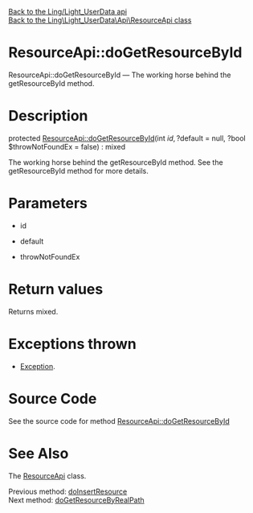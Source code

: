[Back to the Ling/Light_UserData api](https://github.com/lingtalfi/Light_UserData/blob/master/doc/api/Ling/Light_UserData.md)<br>
[Back to the Ling\Light_UserData\Api\ResourceApi class](https://github.com/lingtalfi/Light_UserData/blob/master/doc/api/Ling/Light_UserData/Api/ResourceApi.md)


ResourceApi::doGetResourceById
================



ResourceApi::doGetResourceById — The working horse behind the getResourceById method.




Description
================


protected [ResourceApi::doGetResourceById](https://github.com/lingtalfi/Light_UserData/blob/master/doc/api/Ling/Light_UserData/Api/ResourceApi/doGetResourceById.md)(int $id, ?$default = null, ?bool $throwNotFoundEx = false) : mixed




The working horse behind the getResourceById method.
See the getResourceById method for more details.




Parameters
================


- id

    

- default

    

- throwNotFoundEx

    


Return values
================

Returns mixed.


Exceptions thrown
================

- [Exception](http://php.net/manual/en/class.exception.php).&nbsp;







Source Code
===========
See the source code for method [ResourceApi::doGetResourceById](https://github.com/lingtalfi/Light_UserData/blob/master/Api/ResourceApi.php#L218-L232)


See Also
================

The [ResourceApi](https://github.com/lingtalfi/Light_UserData/blob/master/doc/api/Ling/Light_UserData/Api/ResourceApi.md) class.

Previous method: [doInsertResource](https://github.com/lingtalfi/Light_UserData/blob/master/doc/api/Ling/Light_UserData/Api/ResourceApi/doInsertResource.md)<br>Next method: [doGetResourceByRealPath](https://github.com/lingtalfi/Light_UserData/blob/master/doc/api/Ling/Light_UserData/Api/ResourceApi/doGetResourceByRealPath.md)<br>

